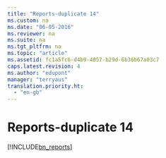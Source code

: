 ```yaml
---
title: "Reports-duplicate 14"
ms.custom: na
ms.date: "06-05-2016"
ms.reviewer: na
ms.suite: na
ms.tgt_pltfrm: na
ms.topic: "article"
ms.assetid: fc1a5fc6-d4b9-4057-b29d-6b36b67a03c7
caps.latest.revision: 4
ms.author: "edupont"
manager: "terryaus"
translation.priority.ht: 
  - "en-gb"
---
```

# Reports-duplicate 14
[!INCLUDE[bn_reports](../../LocalFunctionalityForMicrosoftDynamicsNav2016/Australia/includes/bn_reports_md.md)]
